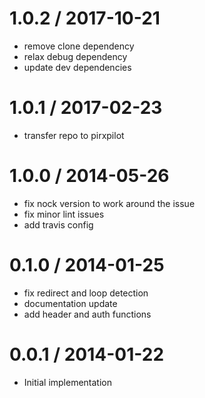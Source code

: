 
1.0.2 / 2017-10-21
==================

 * remove clone dependency
 * relax debug dependency
 * update dev dependencies

1.0.1 / 2017-02-23
==================

 * transfer repo to pirxpilot

1.0.0 / 2014-05-26
==================

 * fix nock version to work around the issue
 * fix minor lint issues
 * add travis config

0.1.0 / 2014-01-25
==================

 * fix redirect and loop detection
 * documentation update
 * add header and auth functions

0.0.1 / 2014-01-22
==================

 * Initial implementation
